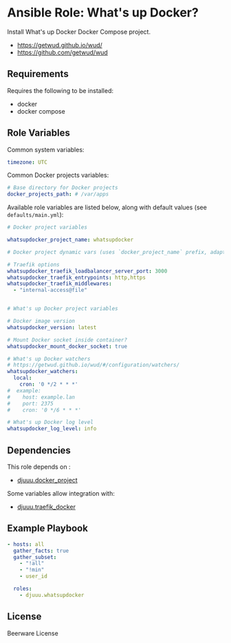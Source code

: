 Ansible Role: What's up Docker?
===============================

Install What's up Docker Docker Compose project.

- https://getwud.github.io/wud/
- https://github.com/getwud/wud

Requirements
------------

Requires the following to be installed:
- docker
- docker compose

Role Variables
--------------

Common system variables:

```yaml
timezone: UTC
```

Common Docker projects variables:

```yaml
# Base directory for Docker projects
docker_projects_path: # /var/apps
```

Available role variables are listed below, along with default values (see `defaults/main.yml`):

```yaml
# Docker project variables

whatsupdocker_project_name: whatsupdocker

# Docker project dynamic vars (uses `docker_project_name` prefix, adapt if overridden)

# Traefik options
whatsupdocker_traefik_loadbalancer_server_port: 3000
whatsupdocker_traefik_entrypoints: http,https
whatsupdocker_traefik_middlewares:
  - "internal-access@file"


# What's up Docker project variables

# Docker image version
whatsupdocker_version: latest

# Mount Docker socket inside container?
whatsupdocker_mount_docker_socket: true

# What's up Docker watchers
# https://getwud.github.io/wud/#/configuration/watchers/
whatsupdocker_watchers:
  local:
    cron: '0 */2 * * *'
#  example:
#    host: example.lan
#    port: 2375
#    cron: '0 */6 * * *'

# What's up Docker log level
whatsupdocker_log_level: info
```

Dependencies
------------

This role depends on :
- [djuuu.docker_project](https://github.com/Djuuu/ansible-role-docker-project)

Some variables allow integration with:
- [djuuu.traefik_docker](https://github.com/Djuuu/ansible-role-traefik-docker)

Example Playbook
----------------

```yaml
- hosts: all
  gather_facts: true
  gather_subset:
    - "!all"
    - "!min"
    - user_id

  roles:
    - djuuu.whatsupdocker
```

License
-------

Beerware License
